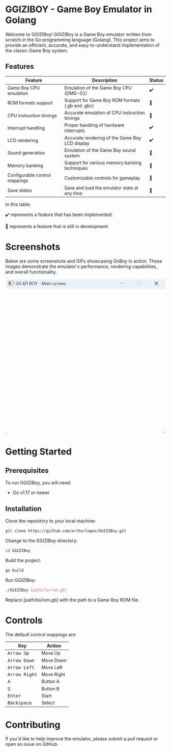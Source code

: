 # GGIZIBOY - Game Boy Emulator in Golang

Welcome to GGIZIBoy! GGIZIBoy is a Game Boy emulator written from scratch in the Go programming language (Golang). This project aims to provide an efficient, accurate, and easy-to-understand implementation of the classic Game Boy system.

## Features

| Feature                     | Description                           | Status             |
|-----------------------------|---------------------------------------|--------------------|
| Game Boy CPU emulation      | Emulation of the Game Boy CPU (DMG-01)| :heavy_check_mark: |
| ROM formats support         | Support for Game Boy ROM formats (.gb and .gbc) | :construction: |
| CPU instruction timings     | Accurate emulation of CPU instruction timings | :construction: |
| Interrupt handling          | Proper handling of hardware interrupts | :heavy_check_mark: |
| LCD rendering               | Accurate rendering of the Game Boy LCD display | :heavy_check_mark: |
| Sound generation            | Emulation of the Game Boy sound system | :construction:     |
| Memory banking              | Support for various memory banking techniques | :construction:  |
| Configurable control mappings | Customizable controls for gameplay   | :construction: |
| Save states                 | Save and load the emulator state at any time | :construction:   |

In this table:

:heavy_check_mark: represents a feature that has been implemented.

:construction: represents a feature that is still in development.

# Screenshots

Below are some screenshots and GIFs showcasing GoBoy in action. These images demonstrate the emulator's performance, rendering capabilities, and overall functionality.

<p align="center">
    <img src="./images/ggiziboy_demo_gif.gif", width="500">
</p>

# Getting Started

## Prerequisites

To run GGIZIBoy, you will need:

* Go v1.17 or newer


## Installation

Clone the repository to your local machine:

```sh
git clone https://github.com/arthurlopes/GGIZIBoy.git
```

Change to the GGIZIBoy directory:
```sh
cd GGIZIBoy
```

Build the project:
```sh
go build
```

Run GGIZIBoy:
```sh
./GGIZIBoy [path/to/rom.gb]
```

Replace [path/to/rom.gb] with the path to a Game Boy ROM file.

# Controls

The default control mappings are:

| Key                    | Action                |
|------------------------|-----------------------|
| <kbd>Arrow Up</kbd>    | Move Up               |
| <kbd>Arrow Down</kbd>  | Move Down             |
| <kbd>Arrow Left</kbd>  | Move Left             |
| <kbd>Arrow Right</kbd> | Move Right            |
| <kbd>A</kbd>           | Button A              |
| <kbd>S</kbd>           | Button B              |
| <kbd>Enter</kbd>       | Start                 |
| <kbd>Backspace</kbd>   | Select                |

# Contributing
If you'd like to help improve the emulator, please submit a pull request or open an issue on GitHub.
